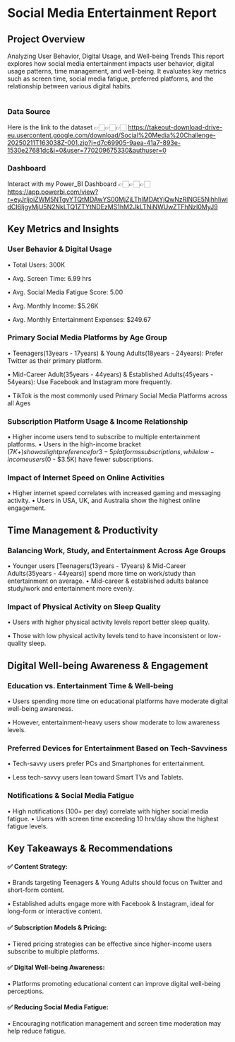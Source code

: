 # Social Media Entertainment Report


## Project Overview
Analyzing User Behavior, Digital Usage, and Well-being Trends
This report explores how social media entertainment impacts user behavior, digital usage patterns, time management, and well-being. It evaluates key metrics such as screen time, social media fatigue, preferred platforms, and the relationship between various digital habits.
# 
### Data Source 
Here is the link to the dataset 👉🏻👉🏻👉🏻 
https://takeout-download-drive-eu.usercontent.google.com/download/Social%20Media%20Challenge-20250211T163038Z-001.zip?j=d7c69905-9aea-41a7-893e-1530e27681dc&i=0&user=770209675330&authuser=0
### Dashboard 
Interact with my Power_BI Dashboard 👉🏻👉🏻👉🏻 
https://app.powerbi.com/view?r=eyJrIjoiZWM5NTgyYTQtMDAwYS00MjZjLThlMDAtYjQwNzRlNGE5NjhhIiwidCI6IjgyMjU5N2NkLTQ1ZTYtNDEzMS1hM2JkLTNiNWUwZTFhNzI0MyJ9 


## Key Metrics and Insights
### User Behavior & Digital Usage

•	Total Users: 300K

•	Avg. Screen Time: 6.99 hrs

•	Avg. Social Media Fatigue Score: 5.00

•	Avg. Monthly Income: $5.26K

•	Avg. Monthly Entertainment Expenses: $249.67

### Primary Social Media Platforms by Age Group
•	Teenagers(13years - 17years) & Young Adults(18years - 24years): Prefer Twitter as their primary platform.

•	Mid-Career Adult(35years - 44years) & Established Adults(45years - 54years): Use Facebook and Instagram more   frequently.

•	TikTok is the most commonly used Primary Social Media Platforms across all Ages

### Subscription Platform Usage & Income Relationship
•	Higher income users tend to subscribe to multiple entertainment platforms.
•	Users in the high-income bracket ($7K+) show a slight preference for 3-5 platforms subscriptions, while low-income users ($0 - $3.5K) have fewer subscriptions.

### Impact of Internet Speed on Online Activities
•	Higher internet speed correlates with increased gaming and messaging activity.
•	Users in USA, UK, and Australia show the highest online engagement.


## Time Management & Productivity
### Balancing Work, Study, and Entertainment Across Age Groups
•	Younger users [Teenagers(13years - 17years) & Mid-Career Adults(35years - 44years)] spend more time on work/study than entertainment on average.
•	Mid-career & established adults balance study/work and entertainment more evenly.

### Impact of Physical Activity on Sleep Quality
•	Users with higher physical activity levels report better sleep quality.

•	Those with low physical activity levels tend to have inconsistent or low-quality sleep.

## Digital Well-being Awareness & Engagement
### Education vs. Entertainment Time & Well-being
•	Users spending more time on educational platforms have moderate digital well-being awareness.

•	However, entertainment-heavy users show moderate to low awareness levels.

### Preferred Devices for Entertainment Based on Tech-Savviness
•	Tech-savvy users prefer PCs and Smartphones for entertainment.

•	Less tech-savvy users lean toward Smart TVs and Tablets.

### Notifications & Social Media Fatigue
•	High notifications (100+ per day) correlate with higher social media fatigue.
•	Users with screen time exceeding 10 hrs/day show the highest fatigue levels.

## Key Takeaways & Recommendations
#### ✅ Content Strategy:
•	Brands targeting Teenagers & Young Adults should focus on Twitter and short-form content.

•	Established adults engage more with Facebook & Instagram, ideal for long-form or interactive content.

#### ✅ Subscription Models & Pricing:
•	Tiered pricing strategies can be effective since higher-income users subscribe to multiple platforms.
#### ✅ Digital Well-being Awareness:
•	Platforms promoting educational content can improve digital well-being perceptions.
#### ✅ Reducing Social Media Fatigue:
•	Encouraging notification management and screen time moderation may help reduce fatigue.


